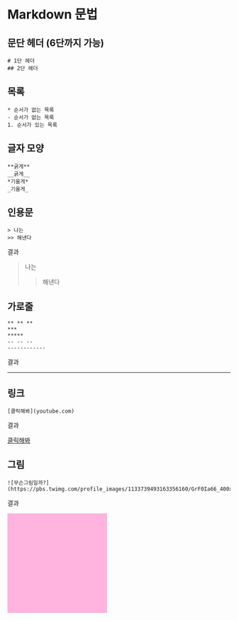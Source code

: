 # Markdown 문법



## 문단 헤더 (6단까지 가능)

```
# 1단 헤더
## 2단 헤더
```



## 목록

```
* 순서가 없는 목록
- 순서가 없는 목록
1. 순서가 있는 목록
```



## 글자 모양

```
**굵게**
__굵게__
*기울게*
_기울게_
```



## 인용문

```
> 나는
>> 해낸다
```

결과

> 나는 
>
> > 해낸다



## 가로줄

```
** ** **
***
*****
-- -- --
------------
```

결과

-------------



## 링크

```
[클릭해봐](youtube.com)
```

결과

[클릭해봐](youtube.com)



## 그림

```
![무슨그림일까?](https://pbs.twimg.com/profile_images/1133739493163356160/GrF0Ia66_400x400.jpg)
```

결과

![무슨그림일까?](data:image/png;base64,iVBORw0KGgoAAAANSUhEUgAAAOEAAADhCAMAAAAJbSJIAAAAA1BMVEX/s963YQufAAAASElEQVR4nO3BgQAAAADDoPlTX+AIVQEAAAAAAAAAAAAAAAAAAAAAAAAAAAAAAAAAAAAAAAAAAAAAAAAAAAAAAAAAAAAAAADwDcaiAAFXD1ujAAAAAElFTkSuQmCC)

